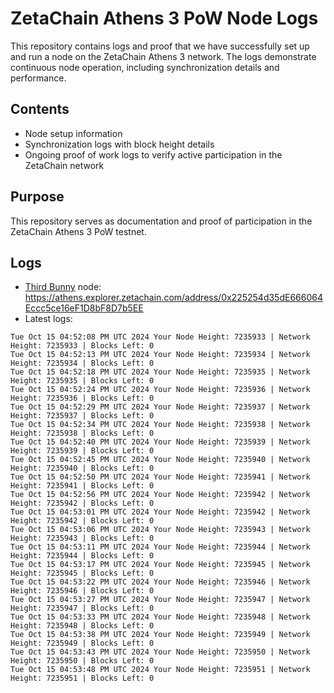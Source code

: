 # ZetaChain Athens 3 PoW Node Logs
This repository contains logs and proof that we have successfully set up and run a node on the ZetaChain Athens 3 network. The logs demonstrate continuous node operation, including synchronization details and performance.

## Contents
- Node setup information
- Synchronization logs with block height details
- Ongoing proof of work logs to verify active participation in the ZetaChain network

## Purpose
This repository serves as documentation and proof of participation in the ZetaChain Athens 3 PoW testnet.

## Logs

- [Third Bunny](https://thirdbunny.xyz/) node: https://athens.explorer.zetachain.com/address/0x225254d35dE666064Eccc5ce16eF1D8bF8D7b5EE
- Latest logs:
```
Tue Oct 15 04:52:08 PM UTC 2024 Your Node Height: 7235933 | Network Height: 7235933 | Blocks Left: 0
Tue Oct 15 04:52:13 PM UTC 2024 Your Node Height: 7235934 | Network Height: 7235934 | Blocks Left: 0
Tue Oct 15 04:52:18 PM UTC 2024 Your Node Height: 7235935 | Network Height: 7235935 | Blocks Left: 0
Tue Oct 15 04:52:24 PM UTC 2024 Your Node Height: 7235936 | Network Height: 7235936 | Blocks Left: 0
Tue Oct 15 04:52:29 PM UTC 2024 Your Node Height: 7235937 | Network Height: 7235937 | Blocks Left: 0
Tue Oct 15 04:52:34 PM UTC 2024 Your Node Height: 7235938 | Network Height: 7235938 | Blocks Left: 0
Tue Oct 15 04:52:40 PM UTC 2024 Your Node Height: 7235939 | Network Height: 7235939 | Blocks Left: 0
Tue Oct 15 04:52:45 PM UTC 2024 Your Node Height: 7235940 | Network Height: 7235940 | Blocks Left: 0
Tue Oct 15 04:52:50 PM UTC 2024 Your Node Height: 7235941 | Network Height: 7235941 | Blocks Left: 0
Tue Oct 15 04:52:56 PM UTC 2024 Your Node Height: 7235942 | Network Height: 7235942 | Blocks Left: 0
Tue Oct 15 04:53:01 PM UTC 2024 Your Node Height: 7235942 | Network Height: 7235942 | Blocks Left: 0
Tue Oct 15 04:53:06 PM UTC 2024 Your Node Height: 7235943 | Network Height: 7235943 | Blocks Left: 0
Tue Oct 15 04:53:11 PM UTC 2024 Your Node Height: 7235944 | Network Height: 7235944 | Blocks Left: 0
Tue Oct 15 04:53:17 PM UTC 2024 Your Node Height: 7235945 | Network Height: 7235945 | Blocks Left: 0
Tue Oct 15 04:53:22 PM UTC 2024 Your Node Height: 7235946 | Network Height: 7235946 | Blocks Left: 0
Tue Oct 15 04:53:27 PM UTC 2024 Your Node Height: 7235947 | Network Height: 7235947 | Blocks Left: 0
Tue Oct 15 04:53:33 PM UTC 2024 Your Node Height: 7235948 | Network Height: 7235948 | Blocks Left: 0
Tue Oct 15 04:53:38 PM UTC 2024 Your Node Height: 7235949 | Network Height: 7235949 | Blocks Left: 0
Tue Oct 15 04:53:43 PM UTC 2024 Your Node Height: 7235950 | Network Height: 7235950 | Blocks Left: 0
Tue Oct 15 04:53:48 PM UTC 2024 Your Node Height: 7235951 | Network Height: 7235951 | Blocks Left: 0
```
